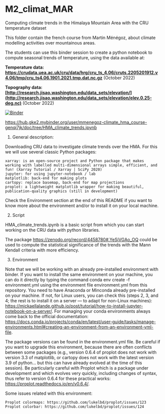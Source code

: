 <!-- #region -->
# M2_climat_MAR
Computing climate trends in the Himalaya Mountain Area with the CRU temperature dataset

This folder contain the french course from Martin Ménégoz, about climate modelling activities over mountainous areas.

The students can use this binder session to create a python notebook to compute seasonal trends of temperature, using the data available at:

**Temperature data: https://crudata.uea.ac.uk/cru/data/hrg/cru_ts_4.06/cruts.2205201912.v4.06/tmp/cru_ts4.06.1901.2021.tmp.dat.nc.gz** (October 2022)

**Topography data: [http://research.jisao.washington.edu/data_sets/elevation/](http://research.jisao.washington.edu/data_sets/elevation/elev.0.25-deg.nc)** (October 2022)

[![Binder](https://mybinder.org/badge_logo.svg)](https://mybinder.org/v2/gh/mmenegoz/climate_HMA_course/HEAD?labpath=https%3A%2F%2Fgithub.com%2Fmmenegoz%2Fclimate_HMA_course%2Fblob%2Fmain%2FHMA_climate_trends.ipynb)

https://hub.gke2.mybinder.org/user/mmenegoz-climate_hma_course-genqi7jk/doc/tree/HMA_climate_trends.ipynb

1. General description:

Downloading CRU data to investigate climate trends over the HMA.
For this we will use several classic Python packages:

    xarray: is an open-source project and Python package that makes working with labelled multi-dimensional arrays simple, efficient, and fun! (Xarray Tutorial / Xarray | SciPy 2020)
    jupyter: for using jupyter-notebook / lab
    matplotlib: back-end for making plots
    cartopy: replace basemap, back-end for map projections
    proplot: a lightweight matplotlib wrapper for making beautiful, publication-quality graphics (still in development)

Check the Environment section at the end of this README if you want to know more about the environment and/or to install it on your local machine.

2. Script

HMA_climate_trends.ipynb is a basic script from which you can start working on the CRU data with python libraries.

The package https://zenodo.org/record/4458780#.YeSjVGAo_OQ could be used to compute the statistical significance of the trends with the Mann Kendall criteria with more efficiency.

3. Environment

Note that we will be working with an already pre-installed environment with binder. If you want to install the same environment on your machine, you can do it directly by typing the command conda env create -f environment.yml using the environment file environment.yml from this repository. You need to have Anaconda or Minconda already pre-installed on your machine. If not, for Linux users, you can check this (steps 2, 3, and 4; the rest is to install it on a server — to adapt for non-Linux machines): https://mickaellalande.github.io/post/tutorial/how-to-install-jupyter-notebook-on-a-server/. For managing your conda environments always come back to the official documentation: https://docs.conda.io/projects/conda/en/latest/user-guide/tasks/manage-environments.html#creating-an-environment-from-an-environment-yml-file.

The package versions can be found in the environment.yml file. Be careful if you want to upgrade this environment, because there are often conflicts between some packages (e.g., version 0.6.4 of proplot does not work with version 3.3 of matplotlib, or cartopy does not work with the latest version 3.9 of python... but this can have already evolved at the time of this session). Be particularly careful with Proplot which is a package under development and which evolves very quickly, including changes of syntax, thus refer to version 0.6.4 for these practical works: https://proplot.readthedocs.io/en/v0.6.4/.

Some issues related with this environment:

    Proplot colormaps: https://github.com/lukelbd/proplot/issues/123
    Proplot colorbar: https://github.com/lukelbd/proplot/issues/124
<!-- #endregion -->
